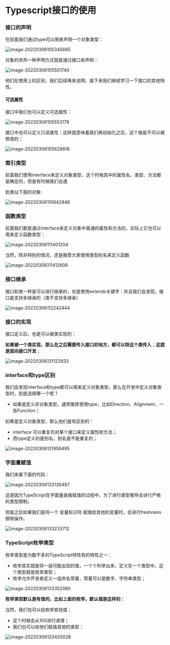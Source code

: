 # Typescript接口的使用

### 接口的声明

在前面我们通过type可以用来声明一个对象类型：

![image-20220306105345665](D:\截图\14_Typescript(三)\image-20220306105345665.png) 

对象的另外一种声明方式就是通过接口来声明： 

![image-20220306105501740](C:\Users\Administrator\AppData\Roaming\Typora\typora-user-images\image-20220306105501740.png)

他们在使用上的区别，我们后续再来说明。接下来我们继续学习一下接口的其他特性。

#### 可选属性

接口中我们也可以定义可选属性：

![image-20220306105553179](D:\截图\14_Typescript(三)\image-20220306105553179.png)



接口中也可以定义只读属性：这样就意味着我们再初始化之后，这个值是不可以被修改的；

![image-20220306105629818](D:\截图\14_Typescript(三)\image-20220306105629818.png)



### 索引类型

前面我们使用interface来定义对象类型，这个时候其中的属性名、类型、方法都是确定的，但是有时候我们会遇

到类似下面的对象:

![image-20220306110642846](D:\截图\14_Typescript(三)\image-20220306110642846.png)



### 函数类型

前面我们都是通过interface来定义对象中普通的属性和方法的，实际上它也可以用来定义函数类型： 

![image-20220306111401204](D:\截图\14_Typescript(三)\image-20220306111401204.png)

当然，除非特别的情况，还是推荐大家使用类型别名来定义函数

![image-20220306111412606](D:\截图\14_Typescript(三)\image-20220306111412606.png)



### 接口继承

接口和类一样是可以进行继承的，也是使用extends关键字：并且我们会发现，接口是支持多继承的（类不支持多继承）

![image-20220306112242444](D:\截图\14_Typescript(三)\image-20220306112242444.png)



### 接口的实现

接口定义后，也是可以被类实现的：

**如果被一个类实现，那么在之后需要传入接口的地方，都可以将这个类传入**；**这就是面向接口开发**；

![image-20220306131122933](D:\截图\14_Typescript(三)\image-20220306131122933.png)



### interface和type区别

我们会发现interface和type都可以用来定义对象类型，那么在开发中定义对象类型时，到底选择哪一个呢？

- 如果是定义非对象类型，通常推荐使用type，比如Direction、Alignment、一些Function； 

如果是定义对象类型，那么他们是有区别的：

- interface 可以重复的对某个接口来定义属性和方法；
- 而type定义的是别名，别名是不能重复的；

![image-20220306131959495](D:\截图\14_Typescript(三)\image-20220306131959495.png)



### 字面量赋值

我们来看下面的代码：

![image-20220306133136487](D:\截图\14_Typescript(三)\image-20220306133136487.png)

这是因为TypeScript在字面量直接赋值的过程中，为了进行类型推导会进行严格的类型限制。

但是之后如果我们是将一个 变量标识符 赋值给其他的变量时，会进行freshness擦除操作。

![image-20220306133233712](D:\截图\14_Typescript(三)\image-20220306133233712.png)



### TypeScript枚举类型

枚举类型是为数不多的TypeScript特性有的特性之一：

- 枚举其实就是将一组可能出现的值，一个个列举出来，定义在一个类型中，这个类型就是枚举类型；
- 枚举允许开发者定义一组命名常量，常量可以是数字、字符串类型；

![image-20220306133352080](D:\截图\14_Typescript(三)\image-20220306133352080.png)

**枚举类型默认是有值的，比如上面的枚举，默认值是这样的：** 

当然，我们也可以给枚举其他值：

- 这个时候会从100进行递增；
- 我们也可以给他们赋值其他的类型：

![image-20220306133420028](D:\截图\14_Typescript(三)\image-20220306133420028.png)